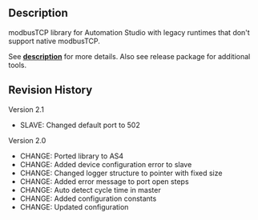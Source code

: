 ## Description
modbusTCP library for Automation Studio with legacy runtimes that don't support native modbusTCP.

See [**description**](https://github.com/br-automation-com/modbusTCP-Automation-Studio/blob/master/Description%20modbusTCP%20library%20AS4.x.pdf) for more details. Also see release package for additional tools.

## Revision History
Version 2.1

- SLAVE: Changed default port to 502

Version 2.0

- CHANGE: Ported library to AS4
- CHANGE: Added device configuration error to slave
- CHANGE: Changed logger structure to pointer with fixed size
- CHANGE: Added error message to port open steps
- CHANGE: Auto detect cycle time in master
- CHANGE: Added configuration constants
- CHANGE: Updated configuration
